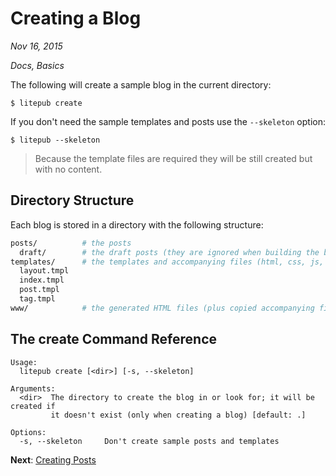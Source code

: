 # Creating a Blog

*Nov 16, 2015*

*Docs, Basics*

The following will create a sample blog in the current directory:

```
$ litepub create
```

If you don't need the sample templates and posts use the `--skeleton` option:

```
$ litepub --skeleton
```

> Because the template files are required they will be still created but with no
content.

## Directory Structure

Each blog is stored in a directory with the following structure:

```bash
posts/          # the posts
  draft/        # the draft posts (they are ignored when building the blog)
templates/      # the templates and accompanying files (html, css, js, png, etc.)
  layout.tmpl
  index.tmpl
  post.tmpl
  tag.tmpl
www/            # the generated HTML files (plus copied accompanying files)
```

## The **create** Command Reference

```
Usage:
  litepub create [<dir>] [-s, --skeleton]

Arguments:
  <dir>  The directory to create the blog in or look for; it will be created if
         it doesn't exist (only when creating a blog) [default: .]

Options:
  -s, --skeleton     Don't create sample posts and templates
```

**Next**: [Creating Posts](/creating-posts.html)
